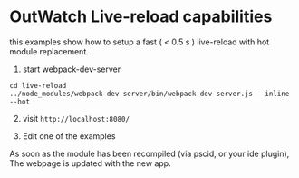 # OutWatch Live-reload capabilities

this examples show how to setup a fast ( < 0.5 s ) live-reload with hot module replacement.

1. start webpack-dev-server

```shell
cd live-reload
../node_modules/webpack-dev-server/bin/webpack-dev-server.js --inline --hot
```

2. visit `http://localhost:8080/`

3. Edit one of the examples

As soon as the module has been recompiled (via pscid, or your ide plugin),
The webpage is updated with the new app.